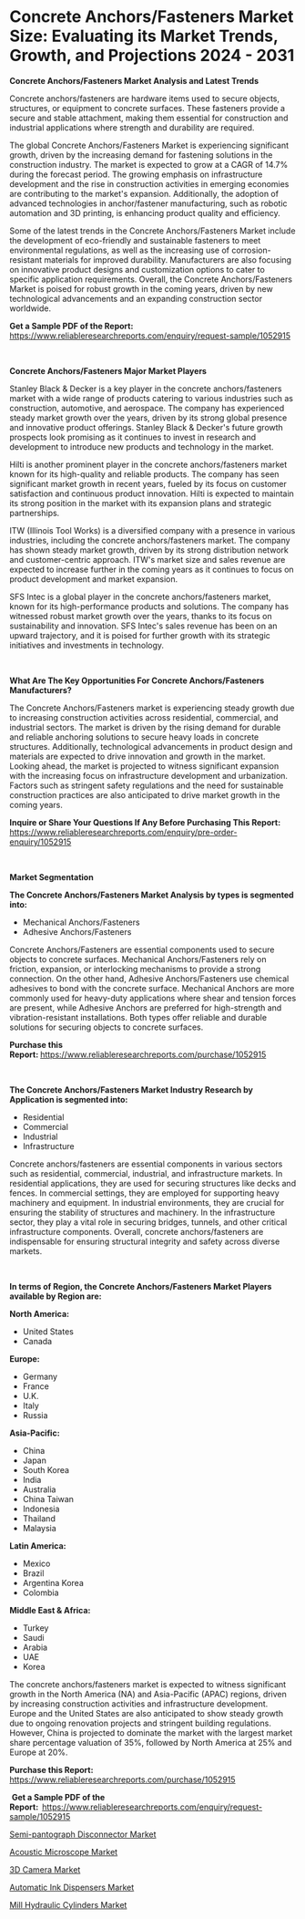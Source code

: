 <p><h1>Concrete Anchors/Fasteners Market Size: Evaluating its Market Trends, Growth, and Projections 2024 - 2031</h1></p><p><strong>Concrete Anchors/Fasteners Market Analysis and Latest Trends</strong></p>
<p><p>Concrete anchors/fasteners are hardware items used to secure objects, structures, or equipment to concrete surfaces. These fasteners provide a secure and stable attachment, making them essential for construction and industrial applications where strength and durability are required.</p><p>The global Concrete Anchors/Fasteners Market is experiencing significant growth, driven by the increasing demand for fastening solutions in the construction industry. The market is expected to grow at a CAGR of 14.7% during the forecast period. The growing emphasis on infrastructure development and the rise in construction activities in emerging economies are contributing to the market's expansion. Additionally, the adoption of advanced technologies in anchor/fastener manufacturing, such as robotic automation and 3D printing, is enhancing product quality and efficiency.</p><p>Some of the latest trends in the Concrete Anchors/Fasteners Market include the development of eco-friendly and sustainable fasteners to meet environmental regulations, as well as the increasing use of corrosion-resistant materials for improved durability. Manufacturers are also focusing on innovative product designs and customization options to cater to specific application requirements. Overall, the Concrete Anchors/Fasteners Market is poised for robust growth in the coming years, driven by new technological advancements and an expanding construction sector worldwide.</p></p>
<p><strong>Get a Sample PDF of the Report:&nbsp;</strong> <a href="https://www.reliableresearchreports.com/enquiry/request-sample/1052915">https://www.reliableresearchreports.com/enquiry/request-sample/1052915</a></p>
<p>&nbsp;</p>
<p><strong>Concrete Anchors/Fasteners Major Market Players</strong></p>
<p><p>Stanley Black & Decker is a key player in the concrete anchors/fasteners market with a wide range of products catering to various industries such as construction, automotive, and aerospace. The company has experienced steady market growth over the years, driven by its strong global presence and innovative product offerings. Stanley Black & Decker's future growth prospects look promising as it continues to invest in research and development to introduce new products and technology in the market.</p><p>Hilti is another prominent player in the concrete anchors/fasteners market known for its high-quality and reliable products. The company has seen significant market growth in recent years, fueled by its focus on customer satisfaction and continuous product innovation. Hilti is expected to maintain its strong position in the market with its expansion plans and strategic partnerships.</p><p>ITW (Illinois Tool Works) is a diversified company with a presence in various industries, including the concrete anchors/fasteners market. The company has shown steady market growth, driven by its strong distribution network and customer-centric approach. ITW's market size and sales revenue are expected to increase further in the coming years as it continues to focus on product development and market expansion.</p><p>SFS Intec is a global player in the concrete anchors/fasteners market, known for its high-performance products and solutions. The company has witnessed robust market growth over the years, thanks to its focus on sustainability and innovation. SFS Intec's sales revenue has been on an upward trajectory, and it is poised for further growth with its strategic initiatives and investments in technology.</p></p>
<p>&nbsp;</p>
<p><strong>What Are The Key Opportunities For Concrete Anchors/Fasteners Manufacturers?</strong></p>
<p><p>The Concrete Anchors/Fasteners market is experiencing steady growth due to increasing construction activities across residential, commercial, and industrial sectors. The market is driven by the rising demand for durable and reliable anchoring solutions to secure heavy loads in concrete structures. Additionally, technological advancements in product design and materials are expected to drive innovation and growth in the market. Looking ahead, the market is projected to witness significant expansion with the increasing focus on infrastructure development and urbanization. Factors such as stringent safety regulations and the need for sustainable construction practices are also anticipated to drive market growth in the coming years.</p></p>
<p><strong>Inquire or Share Your Questions If Any Before Purchasing This Report:</strong> <a href="https://www.reliableresearchreports.com/enquiry/pre-order-enquiry/1052915">https://www.reliableresearchreports.com/enquiry/pre-order-enquiry/1052915</a></p>
<p>&nbsp;</p>
<p><strong>Market Segmentation</strong></p>
<p><strong>The Concrete Anchors/Fasteners Market Analysis by types is segmented into:</strong></p>
<p><ul><li>Mechanical Anchors/Fasteners</li><li>Adhesive Anchors/Fasteners</li></ul></p>
<p><p>Concrete Anchors/Fasteners are essential components used to secure objects to concrete surfaces. Mechanical Anchors/Fasteners rely on friction, expansion, or interlocking mechanisms to provide a strong connection. On the other hand, Adhesive Anchors/Fasteners use chemical adhesives to bond with the concrete surface. Mechanical Anchors are more commonly used for heavy-duty applications where shear and tension forces are present, while Adhesive Anchors are preferred for high-strength and vibration-resistant installations. Both types offer reliable and durable solutions for securing objects to concrete surfaces.</p></p>
<p><strong>Purchase this Report:&nbsp;</strong><a href="https://www.reliableresearchreports.com/purchase/1052915">https://www.reliableresearchreports.com/purchase/1052915</a></p>
<p>&nbsp;</p>
<p><strong>The Concrete Anchors/Fasteners Market Industry Research by Application is segmented into:</strong></p>
<p><ul><li>Residential</li><li>Commercial</li><li>Industrial</li><li>Infrastructure</li></ul></p>
<p><p>Concrete anchors/fasteners are essential components in various sectors such as residential, commercial, industrial, and infrastructure markets. In residential applications, they are used for securing structures like decks and fences. In commercial settings, they are employed for supporting heavy machinery and equipment. In industrial environments, they are crucial for ensuring the stability of structures and machinery. In the infrastructure sector, they play a vital role in securing bridges, tunnels, and other critical infrastructure components. Overall, concrete anchors/fasteners are indispensable for ensuring structural integrity and safety across diverse markets.</p></p>
<p>&nbsp;</p>
<p><strong>In terms of Region, the Concrete Anchors/Fasteners Market Players available by Region are:</strong></p>
<p>
    <p> <strong> North America: </strong>
        <ul>
            <li>United States</li>
            <li>Canada</li>
        </ul>
        </p> 
    <p> <strong> Europe: </strong>
        <ul>
            <li>Germany</li>
            <li>France</li>
            <li>U.K.</li>
            <li>Italy</li>
            <li>Russia</li>
        </ul>
        </p> 
    <p> <strong> Asia-Pacific: </strong>
        <ul>
            <li>China</li>
            <li>Japan</li>
            <li>South Korea</li>
            <li>India</li>
            <li>Australia</li>
            <li>China Taiwan</li>
            <li>Indonesia</li>
            <li>Thailand</li>
            <li>Malaysia</li>
        </ul>
        </p> 
    <p> <strong> Latin America: </strong>
        <ul>
            <li>Mexico</li>
            <li>Brazil</li>
            <li>Argentina Korea</li>
            <li>Colombia</li>
        </ul>
        </p> 
    <p> <strong> Middle East & Africa: </strong>
        <ul>
            <li>Turkey</li>
            <li>Saudi</li>
            <li>Arabia</li>
            <li>UAE</li>
            <li>Korea</li>
        </ul>
    </p>
    </p>
<p><p>The concrete anchors/fasteners market is expected to witness significant growth in the North America (NA) and Asia-Pacific (APAC) regions, driven by increasing construction activities and infrastructure development. Europe and the United States are also anticipated to show steady growth due to ongoing renovation projects and stringent building regulations. However, China is projected to dominate the market with the largest market share percentage valuation of 35%, followed by North America at 25% and Europe at 20%.</p></p>
<p><strong>Purchase this Report: </strong><a href="https://www.reliableresearchreports.com/purchase/1052915">https://www.reliableresearchreports.com/purchase/1052915</a></p>
<p>&nbsp;<strong>Get a Sample PDF of the Report:&nbsp;&nbsp;</strong><a href="https://www.reliableresearchreports.com/enquiry/request-sample/1052915">https://www.reliableresearchreports.com/enquiry/request-sample/1052915</a></p>
<p><strong></strong></p>
<p><p><a href="https://medium.com/@irwinzieme/semi-pantograph-disconnector-market-insights-into-market-cagr-market-trends-and-growth-ca92956fabd0">Semi-pantograph Disconnector Market</a></p><p><a href="https://github.com/tamvrosiya/Market-Research-Report-List-2/blob/main/acoustic-microscope-market.md">Acoustic Microscope Market</a></p><p><a href="https://github.com/changoleonlaverguenzanoexiste/Market-Research-Report-List-1/blob/main/3d-camera-market.md">3D Camera Market</a></p><p><a href="https://medium.com/@irwinzieme/automatic-ink-dispensers-market-the-key-to-successful-business-strategy-forecast-till-2031-c1f3ab2cd92e">Automatic Ink Dispensers Market</a></p><p><a href="https://medium.com/@irwinzieme/mill-hydraulic-cylinders-market-size-market-outlook-and-market-forecast-2024-to-2031-bfa703ca3cce">Mill Hydraulic Cylinders Market</a></p></p>